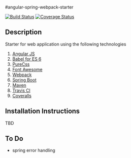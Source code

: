 #angular-spring-webpack-starter

[![Build Status](https://travis-ci.org/Weizilla/angular-spring-webpack-starter.svg?branch=master)](https://travis-ci.org/Weizilla/angular-spring-webpack-starter)
[![Coverage Status](https://coveralls.io/repos/github/Weizilla/angular-spring-webpack-starter/badge.svg?branch=master)](https://coveralls.io/github/Weizilla/angular-spring-webpack-starter?branch=master)

## Description
Starter for web application using the following technologies

1. [Angular JS](https://angularjs.org)
2. [Babel for ES 6](https://babeljs.io/)
3. [PureCss](http://purecss.io)
4. [Font Awesome](https://fortawesome.github.io/Font-Awesome)
5. [Webpack](https://webpack.github.io)
6. [Spring Boot](http://projects.spring.io/spring-boot)
7. [Maven](https://maven.apache.org)
8. [Travis CI](https://travis-ci.org)
9. [Coveralls](https://coveralls.io)

## Installation Instructions
TBD

## To Do
* spring error handling
